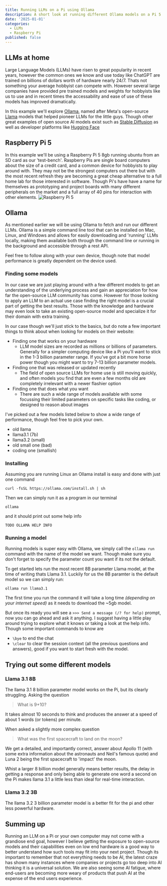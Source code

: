 ```yaml
---
title: Running LLMs on a Pi using Ollama
description: A short look at running different Ollama models on a Pi 5
date: '2025-01-01'
categories:
  - LLMs
  - Raspberry Pi
published: false
---
```


## LLMs at home
Large Language Models (LLMs) have risen to great popularity in recent years, however the common ones we know and use today like ChatGPT are trained on billions of dollars worth of hardware nearly 24/7. Thats not something your average hobbyist can compete with. However several large companies have provided pre trained models and weights for hobbyists like us to use and in recent times the accessability and ease of use of these models has improved dramatically.

In this example we'll explore [Ollama](https://ollama.com), named after Meta's open-source [Llama](https://www.llama.com) models that helped pioneer LLMs for the little guys. Though other great examples of open source AI models exist such as [Stable Diffusion](https://stability.ai) as well as developer platforms like [Hugging Face](https://huggingface.co)

## Raspberry Pi 5
In this example we'll be using a Raspberry Pi 5 8gb running ubuntu from an SD card as our 'test-bench'. Raspberry Pis are single board computers about the size of a credit card, and a common device for hobbyists to play around with. They may not be the strongest computers out there but with the most recent refresh they are becoming a great cheap alternative to a full home lab for those interested in software. Though Pi's have have a name for themselves as prototyping and project boards with many different peripherals on the market and a full array of 40 pins for interaction with other elements.
![Raspberry Pi 5](../raspberry-pi-5.png)

## Ollama
As mentioned earlier we will be using Ollama to fetch and run our different LLMs. Ollama is a simple command line tool that can be installed on Mac, Linux, and Windows and allows for easily downloading and 'running' LLMs locally, making them available both through the command line or running in the background and accessible through a rest API.

Feel free to follow along with your own device, though note that model performance is greatly dependent on the device used.

### Finding some models
In our case we are just playing around with a few different models to get an understanding of the underlying process and gain an appreciation for how far the open-source LLM community has come. However for those looking to apply an LLM to an actual use case finding the right model is a crucial part of getting the best results. Those with the knowledge and hardware may even look to take an existing open-source model and specialize it for their domain with extra training.

In our case though we'll just stick to the basics, but do note a few important things to think about when looking for models on their website:
- Finding one that works on your hardware
  - LLM model sizes are recorded as millions or billions of parameters. Generally for a simpler computing device like a Pi you'll want to stick in the 1-3 billion parameter range. If you've got a bit more horse power though you might want to try 7-13 billion parameter models.
- Finding one that was released or updated recently
  - The field of open source LLMs for home use is still moving quickly, and often models you find that are even a few months old are completely irrelevant with a newer flashier option
- Finding one that does what you want
  - There are such a wide range of models available with some focussing their limited parameters on specific tasks like coding, or designed to reason about images

I've picked out a few models listed below to show a wide range of performance, though feel free to pick your own.
- old llama
- llama3.1 (7b)
- llama3.2 (small)
- old small one (bad)
- coding one (smallish)

### Installing
Assuming you are running Linux an Ollama install is easy and done with just one command

```
curl -fsSL https://ollama.com/install.sh | sh
```

Then we can simply run it as a program in our terminal
<!-- Size of code box is kind of weird, maybe a min size somewhere messing with things. Check on PC sometime -->
```
ollama
```

and it should print out some help info

```
TODO OLLAMA HELP INFO
```

### Running a model
Running models is super easy with Ollama, we simply call the `ollama run` command with the name of the model we want. Though make sure you don't forget to specify the parameter count you want if its not the default.

To get started lets run the most recent 8B parameter Llama model, at the time of writing thats Llama 3.1. Luckily for us the 8B paramter is the default model so we can simply run:
```
ollama run llama3.1
```
The first time you run the command it will take a long time _(depending on your internet speed)_ as it needs to download the ~5gb model.

But once its ready you will see a `>>> Send a message (/? for help)` prompt, now you can go ahead and ask it anything. I suggest having a little play around trying to explore what it knows or taking a look at the help info. Though some important commands to know are
  - `\bye` to end the chat
  - `\clear` to clear the session context (all the previous questions and answers), good if you want to start fresh with the model.

## Trying out some different models

### Llama 3.1 8B
The llama 3.1 8 billion parameter model works on the Pi, but its clearly struggling. Asking the question
> What is 9+10?

It takes almost 10 seconds to think and produces the answer at a speed of about 1 words (or tokens) per minute.

When asked a slightly more complex question
> What was the first spacecraft to land on the moon?

We get a detailed, and importantly correct, answer about Apollo 11 (with some extra information about the astronauts and Neil's famous quote) and Luna 2 being the first spacecraft to 'impact' the moon.

Whist a larger 8 billion model generally means better results, the delay in getting a response and only being able to generate one word a second on the Pi makes llama 3.1 a little less than ideal for real-time interaction.

### Llama 3.2 3B
The llama 3.2 3 billion parameter model is a better fit for the pi and other less powerful hardware.




## Summing up
Running an LLM on a Pi or your own computer may not come with a grandiose end goal, however I believe getting the exposure to open-source models and their capabilities even on low end hardware is a good way to better understand how such tools may fit into your next project. Though its important to remember that not everything needs to be AI, the latest craze has shown many instances where companies or projects go too deep into AI thinking it is a universal solution. We are also seeing some AI fatigue, where end-users are becoming more weary of products that push AI at the expense of the end users experience.
